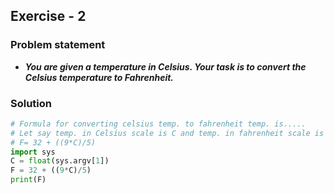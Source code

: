 ## Exercise - 2
### Problem statement 
* **_You are given a temperature in Celsius. 
  Your task is to convert the Celsius temperature to Fahrenheit._**
### Solution
```python
# Formula for converting celsius temp. to fahrenheit temp. is.....
# Let say temp. in Celsius scale is C and temp. in fahrenheit scale is F then ..
# F= 32 + ((9*C)/5)
import sys
C = float(sys.argv[1])
F = 32 + ((9*C)/5)
print(F)

```